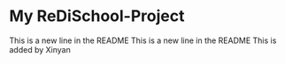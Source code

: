 # My ReDiSchool-Project
This is a new line in the README
This is a new line in the README
This is added by Xinyan
